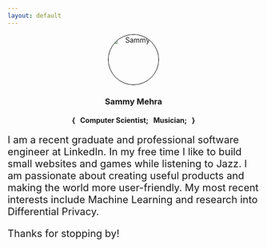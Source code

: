 ```yaml
---
layout: default
---
```


<center>
  <img style="border-radius: 50%; border: solid 1px black;" src="{{ site.baseurl }}/assets/img/sammy.jpg" alt="Sammy" height="100" width="100">
  <h3>Sammy Mehra</h3>
  <h4>{ &nbsp; Computer Scientist; &nbsp; Musician; &nbsp; }</h4>
</center>
<div style="font-size: 20px;" class="lead pretty-links">
  I am a recent graduate and professional software engineer at LinkedIn.
  In my free time I like to build small websites and games while listening to Jazz. I am passionate about creating useful products and making the world more user-friendly. My most recent interests include Machine Learning and research into Differential Privacy.

  Thanks for stopping by!
</div>
